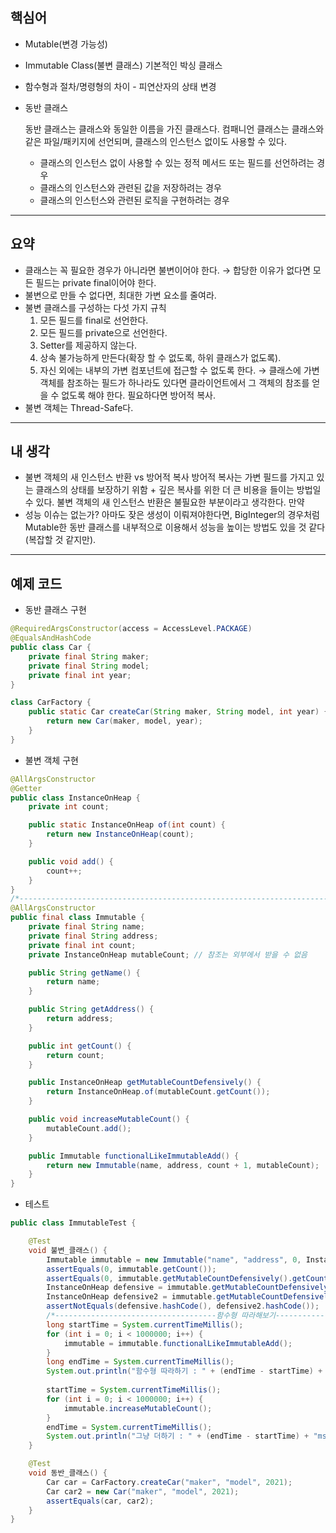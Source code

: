 ## 핵심어

- Mutable(변경 가능성)
- Immutable Class(불변 클래스)
기본적인 박싱 클래스
- 함수형과 절차/명령형의 차이 - 피연산자의 상태 변경
- 동반 클래스
    
    동반 클래스는 클래스와 동일한 이름을 가진 클래스다. 
    컴패니언 클래스는 클래스와 같은 파일/패키지에 선언되며, 클래스의 인스턴스 없이도 사용할 수 있다.
    
    - 클래스의 인스턴스 없이 사용할 수 있는 정적 메서드 또는 필드를 선언하려는 경우
    - 클래스의 인스턴스와 관련된 값을 저장하려는 경우
    - 클래스의 인스턴스와 관련된 로직을 구현하려는 경우

---

## 요약

- 클래스는 꼭 필요한 경우가 아니라면 불변이어야 한다.
→ 합당한 이유가 없다면 모든 필드는 private final이어야 한다.
- 불변으로 만들 수 없다면, 최대한 가변 요소를 줄여라.
- 불변 클래스를 구성하는 다섯 가지 규칙
    1. 모든 필드를 final로 선언한다.
    2. 모든 필드를 private으로 선언한다.
    3. Setter를 제공하지 않는다.
    4. 상속 불가능하게 만든다(확장 할 수 없도록, 하위 클래스가 없도록).
    5. 자신 외에는 내부의 가변 컴포넌트에 접근할 수 없도록 한다.
    → 클래스에 가변 객체를 참조하는 필드가 하나라도 있다면 클라이언트에서 그 객체의 참조를 얻을 수 없도록 해야 한다.
    필요하다면 방어적 복사.
- 불변 객체는 Thread-Safe다.

---

## 내 생각

- 불변 객체의 새 인스턴스 반환 vs 방어적 복사
방어적 복사는 가변 필드를 가지고 있는 클래스의 상태를 보장하기 위함 + 깊은 복사를 위한 더 큰 비용을 들이는 방법일 수 있다. 불변 객체의 새 인스턴스 반환은 불필요한 부분이라고 생각한다. 만약
- 성능 이슈는 없는가?
아마도 잦은 생성이 이뤄져야한다면, BigInteger의 경우처럼 Mutable한 동반 클래스를 내부적으로 이용해서 성능을 높이는 방법도 있을 것 같다(복잡할 것 같지만).

---

## 예제 코드

- 동반 클래스 구현

```java
@RequiredArgsConstructor(access = AccessLevel.PACKAGE)
@EqualsAndHashCode
public class Car {
	private final String maker;
	private final String model;
	private final int year;
}

class CarFactory {
	public static Car createCar(String maker, String model, int year) {
		return new Car(maker, model, year);
	}
}
```

- 불변 객체 구현

```java
@AllArgsConstructor
@Getter
public class InstanceOnHeap {
	private int count;

	public static InstanceOnHeap of(int count) {
		return new InstanceOnHeap(count);
	}

	public void add() {
		count++;
	}
}
/*-----------------------------------------------------------------------------*/
@AllArgsConstructor
public final class Immutable {
	private final String name;
	private final String address;
	private final int count;
	private InstanceOnHeap mutableCount; // 참조는 외부에서 받을 수 없음

	public String getName() {
		return name;
	}

	public String getAddress() {
		return address;
	}

	public int getCount() {
		return count;
	}

	public InstanceOnHeap getMutableCountDefensively() {
		return InstanceOnHeap.of(mutableCount.getCount());
	}

	public void increaseMutableCount() {
		mutableCount.add();
	}

	public Immutable functionalLikeImmutableAdd() {
		return new Immutable(name, address, count + 1, mutableCount);
	}
}
```

- 테스트

```java
public class ImmutableTest {

	@Test
	void 불변_클래스() {
		Immutable immutable = new Immutable("name", "address", 0, InstanceOnHeap.of(0));
		assertEquals(0, immutable.getCount());
		assertEquals(0, immutable.getMutableCountDefensively().getCount());
		InstanceOnHeap defensive = immutable.getMutableCountDefensively();
		InstanceOnHeap defensive2 = immutable.getMutableCountDefensively(); // 방어적 복사(스냅샷)이기 때문에 다른 인스턴스다.
		assertNotEquals(defensive.hashCode(), defensive2.hashCode());
		/*------------------------------------함수형 따라해보기-----------------------------------------*/
		long startTime = System.currentTimeMillis();
		for (int i = 0; i < 1000000; i++) {
			immutable = immutable.functionalLikeImmutableAdd();
		}
		long endTime = System.currentTimeMillis();
		System.out.println("함수형 따라하기 : " + (endTime - startTime) + "ms"); // 8ms
		
		startTime = System.currentTimeMillis();
		for (int i = 0; i < 1000000; i++) {
			immutable.increaseMutableCount();
		}
		endTime = System.currentTimeMillis();
		System.out.println("그냥 더하기 : " + (endTime - startTime) + "ms"); // 4ms
	}

	@Test
	void 동반_클래스() {
		Car car = CarFactory.createCar("maker", "model", 2021);
		Car car2 = new Car("maker", "model", 2021);
		assertEquals(car, car2);
	}
}
```

